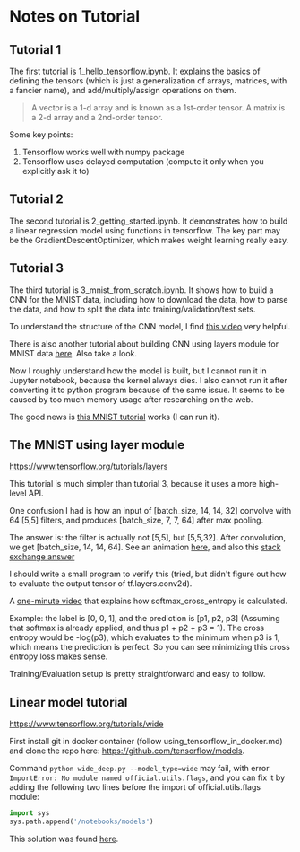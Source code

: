 # Notes on Tutorial

## Tutorial 1

The first tutorial is 1_hello_tensorflow.ipynb. It explains the basics of defining the tensors
(which is just a generalization of arrays, matrices, with a fancier name), and add/multiply/assign operations on them.

> A vector is a 1-d array and is known as a 1st-order tensor. A matrix is a 2-d array and a 2nd-order tensor.

Some key points:

1. Tensorflow works well with numpy package
1. Tensorflow uses delayed computation (compute it only when you explicitly ask it to)

## Tutorial 2

The second tutorial is 2_getting_started.ipynb. It demonstrates how to build a linear regression model using functions
in tensorflow. The key part may be the GradientDescentOptimizer, which makes weight learning really easy.

## Tutorial 3

The third tutorial is 3_mnist_from_scratch.ipynb. It shows how to build a CNN for the MNIST data, including how to download the data, how to parse the data, and how to split the data into training/validation/test sets.

To understand the structure of the CNN model, I find [this video](https://www.youtube.com/watch?v=FmpDIaiMIeA) very helpful.

There is also another tutorial about building CNN using layers module for MNIST data [here](https://www.tensorflow.org/tutorials/layers). Also take a look.

Now I roughly understand how the model is built, but I cannot run it in Jupyter notebook, because the kernel always dies.
I also cannot run it after converting it to python program because of the same issue. It seems to be caused by too much
memory usage after researching on the web.

The good news is [this MNIST tutorial](https://www.tensorflow.org/tutorials/layers) works (I can run it).

## The MNIST using layer module

https://www.tensorflow.org/tutorials/layers

This tutorial is much simpler than tutorial 3, because it uses a more high-level API.

One confusion I had is how an input of [batch_size, 14, 14, 32] convolve with 64 [5,5] filters, and produces [batch_size, 7, 7, 64] after max pooling.

The answer is: the filter is actually not [5,5], but [5,5,32]. After convolution, we get [batch_size, 14, 14, 64]. See an animation [here](http://cs231n.github.io/convolutional-networks/), and also this [stack exchange answer](https://stats.stackexchange.com/questions/269893/2d-convolution-with-depth)

I should write a small program to verify this (tried, but didn't figure out how to evaluate the output tensor of tf.layers.conv2d).

A [one-minute video](https://www.youtube.com/watch?v=tRsSi_sqXjI) that explains how softmax_cross_entropy is calculated.

Example: the label is [0, 0, 1], and the prediction is [p1, p2, p3] (Assuming that softmax is already applied, and thus
p1 + p2 + p3 = 1). The cross entropy would be -log(p3), which evaluates to the minimum when p3 is 1, which means the
prediction is perfect. So you can see minimizing this cross entropy loss makes sense.

Training/Evaluation setup is pretty straightforward and easy to follow.


## Linear model tutorial

https://www.tensorflow.org/tutorials/wide

First install git in docker container (follow using_tensorflow_in_docker.md) and clone the repo here: https://github.com/tensorflow/models.

Command `python wide_deep.py --model_type=wide` may fail, with error `ImportError: No module named official.utils.flags`, and you can fix it by adding the following two lines before the import of official.utils.flags module:
```python
import sys
sys.path.append('/notebooks/models')
```
This solution was found [here](https://github.com/tensorflow/models/issues/1747#issuecomment-310779137).
